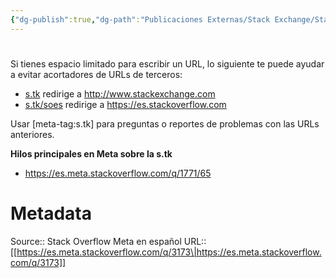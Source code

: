 ```yaml
---
{"dg-publish":true,"dg-path":"Publicaciones Externas/Stack Exchange/Stack Overflow en español/Stack Overflow en español Meta/es.meta.stackoverflow.com-3173.md","permalink":"/publicaciones-externas/stack-exchange/stack-overflow-en-espanol/stack-overflow-en-espanol-meta/es-meta-stackoverflow-com-3173/","hide":true,"noteIcon":"\"0\"","created":"2024-04-03T12:49:10.729-06:00","updated":"2024-04-05T16:44:02.387-06:00"}
---
```


# 

Si tienes espacio limitado para escribir un URL, lo siguiente te puede ayudar a evitar acortadores de URLs de terceros:

- [s.tk](https://s.tk) redirige a http://www.stackexchange.com
- [s.tk/soes](https://s.tk/soes) redirige a https://es.stackoverflow.com

Usar [meta-tag:s.tk] para preguntas o reportes de problemas con las URLs anteriores.

**Hilos principales en Meta sobre la s.tk**

- https://es.meta.stackoverflow.com/q/1771/65

# Metadata
Source:: Stack Overflow Meta en español
URL:: [[https://es.meta.stackoverflow.com/q/3173\|https://es.meta.stackoverflow.com/q/3173]]

